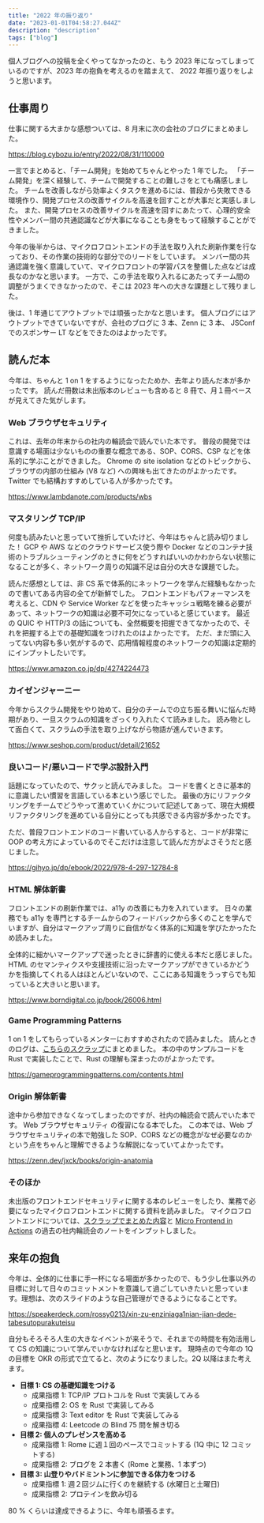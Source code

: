 ```yaml
---
title: "2022 年の振り返り"
date: "2023-01-01T04:58:27.044Z"
description: "description"
tags: ["blog"]
---
```


個人ブログへの投稿を全くやってなかったのと、もう 2023 年になってしまっているのですが、2023 年の抱負を考えるのを踏まえて、 2022 年振り返りをしようと思います。

## 仕事周り

仕事に関する大まかな感想ついては、8 月末に次の会社のブログにまとめました。

https://blog.cybozu.io/entry/2022/08/31/110000

一言でまとめると、「チーム開発」を始めてちゃんとやった 1 年でした。
「チーム開発」を深く経験して、チームで開発することの難しさをとても痛感しました。
チームを改善しながら効率よくタスクを進めるには、普段から失敗できる環境作り、開発プロセスの改善サイクルを高速を回すことが大事だと実感しました。
また、開発プロセスの改善サイクルを高速を回すにあたって、心理的安全性やメンバー間の共通認識などが大事になることも身をもって経験することができました。

今年の後半からは、マイクロフロントエンドの手法を取り入れた刷新作業を行なっており、その作業の技術的な部分でのリードをしています。
メンバー間の共通認識を強く意識していて、マイクロフロントの学習パスを整備した点などは成長なのかなと思います。
一方で、この手法を取り入れるにあたってチーム間の調整がうまくできなかったので、そこは 2023 年への大きな課題として残りました。

後は、1 年通じてアウトプットでは頑張ったかなと思います。
個人ブログにはアウトプットできていないですが、会社のブログに 3 本、Zenn に 3 本、 JSConf でのスポンサー LT などをできたのはよかったです。

## 読んだ本

今年は、ちゃんと 1 on 1 をするようになったためか、去年より読んだ本が多かったです。
読んだ冊数は未出版本のレビューも含めると 8 冊で、月１冊ペースが見えてきた気がします。

### Web ブラウザセキュリティ

これは、去年の年末からの社内の輪読会で読んでいた本です。
普段の開発では意識する場面は少ないものの重要な概念である、SOP、CORS、CSP などを体系的に学ぶことができました。
Chrome の site isolation などのトピックから、ブラウザの内部の仕組み (V8 など) への興味も出てきたのがよかったです。
Twitter でも結構おすすめしている人が多かったです。

https://www.lambdanote.com/products/wbs

### マスタリング TCP/IP

何度も読みたいと思っていて挫折していたけど、今年はちゃんと読み切りました！
GCP や AWS などのクラウドサービス使う際や Docker などのコンテナ技術のトラブルシューティングのときに何をどうすればいいのかわからない状態になることが多く、ネットワーク周りの知識不足は自分の大きな課題でした。

読んだ感想としては、非 CS 系で体系的にネットワークを学んだ経験もなかったので書いてある内容の全てが新鮮でした。
フロントエンドもパフォーマンスを考えると、CDN や Service Worker などを使ったキャッシュ戦略を練る必要があって、ネットワークの知識は必要不可欠になっていると感じています。
最近の QUIC や HTTP/3 の話についても、全然概要を把握できてなかったので、それを把握する上での基礎知識をつけれたのはよかったです。
ただ、まだ頭に入ってない内容も多い気がするので、応用情報程度のネットワークの知識は定期的にインプットしたいです。

https://www.amazon.co.jp/dp/4274224473

### カイゼンジャーニー

今年からスクラム開発をやり始めて、自分のチームでの立ち振る舞いに悩んだ時期があり、一旦スクラムの知識をざっくり入れたくて読みました。
読み物として面白くて、スクラムの手法を取り上げながら物語が進んでいきます。

https://www.seshop.com/product/detail/21652

### 良いコード/悪いコードで学ぶ設計入門

話題になっていたので、サクッと読んでみました。
コードを書くときに基本的に意識したい慣習を言語している本という感じでした。
最後の方にリファクタリングをチームでどうやって進めていくかについて記述してあって、現在大規模リファクタリングを進めている自分にとっても共感できる内容が多かったです。

ただ、普段フロントエンドのコード書いている人からすると、コードが非常に OOP の考え方によっているのでそこだけは注意して読んだ方がよさそうだと感じました。

https://gihyo.jp/dp/ebook/2022/978-4-297-12784-8

### HTML 解体新書

フロントエンドの刷新作業では、a11y の改善にも力を入れています。
日々の業務でも a11y を専門とするチームからのフィードバックから多くのことを学んでいますが、自分はマークアップ周りに自信がなく体系的に知識を学びたかったため読みました。

全体的に細かいマークアップで迷ったときに辞書的に使える本だと感じました。
HTML のセマンティクスや支援技術に沿ったマークアップができているかどうかを指摘してくれる人はほとんどいないので、ここにある知識をうっすらでも知っていると大きいと思います。

https://www.borndigital.co.jp/book/26006.html

### Game Programming Patterns

1 on 1 をしてもらっているメンターにおすすめされたので読みました。
読んときのログは、[こちらのスクラップ](https://zenn.dev/nissy_dev/scraps/4e2778eb90e056)にまとめました。
本の中のサンプルコードを Rust で実装したことで、Rust の理解も深まったのがよかったです。

https://gameprogrammingpatterns.com/contents.html

### Origin 解体新書

途中から参加できなくなってしまったのですが、社内の輪読会で読んでいた本です。
Web ブラウザセキュリティ の復習になる本でした。
この本では、Web ブラウザセキュリティの本で勉強した SOP、CORS などの概念がなぜ必要なのかという点をちゃんと理解できるような解説になっていてよかったです。

https://zenn.dev/jxck/books/origin-anatomia

### そのほか

未出版のフロントエンドセキュリティに関する本のレビューをしたり、業務で必要になったマイクロフロントエンドに関する資料を読みました。
マイクロフロントエンドについては、[スクラップでまとめた内容](https://zenn.dev/nissy_dev/scraps/4ee7e3afcd218b)と [Micro Frontend in Actions](https://www.amazon.com/dp/1617296872) の過去の社内輪読会のノートをインプットしました。

## 来年の抱負

今年は、全体的に仕事に手一杯になる場面が多かったので、もう少し仕事以外の目標に対して日々のコミットメントを意識して過ごしていきたいと思っています。理想は、次のスライドのような自己管理ができるようになることです。

https://speakerdeck.com/rossy0213/xin-zu-enziniaga1nian-jian-dede-tabesutopurakuteisu

自分もそろそろ人生の大きなイベントが来そうで、それまでの時間を有効活用して CS の知識について学んでいかなければなと思います。
現時点ので今年の 1Q の目標を OKR の形式で立てると、次のようになりました。2Q 以降はまた考えます。

- **目標 1: CS の基礎知識をつける**
  - 成果指標 1: TCP/IP プロトコルを Rust で実装してみる
  - 成果指標 2: OS を Rust で実装してみる
  - 成果指標 3: Text editor を Rust で実装してみる
  - 成果指標 4: Leetcode の Blind 75 問を解き切る
- **目標 2: 個人のプレゼンスを高める**
  - 成果指標 1: Rome に週１回のペースでコミットする (1Q 中に 12 コミットする)
  - 成果指標 2: ブログを 2 本書く (Rome と業務、1 本ずつ)
- **目標 3: 山登りやバドミントンに参加できる体力をつける**
  - 成果指標 1: 週２回ジムに行くのを継続する (水曜日と土曜日)
  - 成果指標 2: プロテインを飲み切る

80 % くらいは達成できるように、今年も頑張るます。
